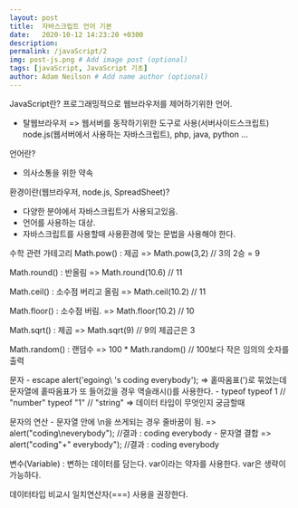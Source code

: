 ```yaml
---
layout: post
title:  자바스크립트 언어 기본
date:   2020-10-12 14:23:20 +0300
description:  
permalink: /javaScript/2
img: post-js.png # Add image post (optional) 
tags: [javaScript, JavaScript 기초]
author: Adam Neilson # Add name author (optional)
--- 
```

JavaScript란?
프로그래밍적으로 웹브라우저를 제어하기위한 언어.
- 탈웹브라우저
    => 웹서버를 동작하기위한 도구로 사용(서버사이드스크립트)
    node.js(웹서버에서 사용하는 자바스크립트), php, java, python ...

언어란?
- 의사소통을 위한 약속

환경이란(웹브라우저, node.js, SpreadSheet)?
- 다양한 분야에서 자바스크립트가 사용되고있음.
- 언어를 사용하는 대상.
- 자바스크립트를 사용할때 사용환경에 맞는 문법을 사용해야 한다.

수학 관련 가테고리 
Math.pow() : 제곱
    => Math.pow(3,2)  // 3의 2승 = 9

Math.round() : 반올림
   => Math.round(10.6)  // 11

Math.ceil() : 소수점 버리고 올림
   => Math.ceil(10.2)  // 11

Math.floor() : 소수점 버림.
   => Math.floor(10.2)   // 10

Math.sqrt() : 제곱
   => Math.sqrt(9)  // 9의 제곱근은 3

Math.random() : 랜덤수
    => 100 * Math.random() // 100보다 작은 임의의 숫자를 출력

문자
    - escape 
        alert('egoing\ 's coding everybody');
        => 홑따옴표(')로 묶었는데 문자열에 홑따옴표가 또 들어갔을 경우 역슬래시(\)를 사용한다.
    - typeof
        typeof 1   // "number"
        typeof "1"  // "string"
        => 데이터 타입이 무엇인지 궁금할때

문자의 연산
    - 문자열 안에 \n을 쓰게되는 경우 줄바꿈이 됨.
        => alert("coding\neverybody");
        //결과 : coding 
                everybody
    - 문자열 결합
        => alert("coding"+" everybody");
        //결과 : coding everybody

변수(Variable)
: 변하는 데이터를 담는다. var이라는 약자를 사용한다. var은 생략이 가능하다.

데이터타입 비교시 일치연산자(===) 사용을 권장한다.

